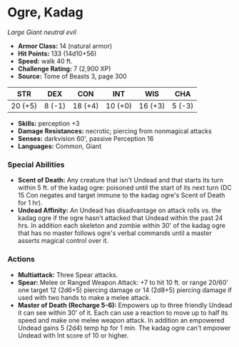 # Ogre, Kadag

*Large* *Giant* *neutral evil*

- **Armor Class:** 14 (natural armor)
- **Hit Points:** 133 (14d10+56)
- **Speed:** walk 40 ft.
- **Challenge Rating:** 7 (2,900 XP)
- **Source:** Tome of Beasts 3, page 300

| STR | DEX | CON | INT | WIS | CHA |
| --- | --- | --- | --- | --- | --- |
| 20 (+5) | 8 (-1) | 18 (+4) | 10 (+0) | 16 (+3) | 5 (-3) |

- **Skills:** perception +3
- **Damage Resistances:** necrotic; piercing from nonmagical attacks
- **Senses:** darkvision 60', passive Perception 16
- **Languages:** Common, Giant

### Special Abilities

- **Scent of Death:** Any creature that isn't Undead and that starts its turn within 5 ft. of the kadag ogre: poisoned until the start of its next turn (DC 15 Con negates and target immune to the kadag ogre's Scent of Death for 1 hr).
- **Undead Affinity:** An Undead has disadvantage on attack rolls vs. the kadag ogre if the ogre hasn't attacked that Undead within the past 24 hrs. In addition each skeleton and zombie within 30' of the kadag ogre that has no master follows ogre's verbal commands until a master asserts magical control over it.

### Actions

- **Multiattack:** Three Spear attacks.
- **Spear:** Melee or Ranged Weapon Attack: +7 to hit 10 ft. or range 20/60' one target 12 (2d6+5) piercing damage or 14 (2d8+5) piercing damage if used with two hands to make a melee attack.
- **Master of Death (Recharge 5-6):** Empowers up to three friendly Undead it can see within 30' of it. Each can use a reaction to move up to half its speed and make one melee weapon attack. In addition an empowered Undead gains 5 (2d4) temp hp for 1 min. The kadag ogre can't empower Undead with Int score of 10 or higher.


